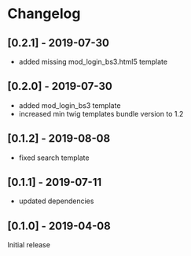 # Changelog

## [0.2.1] - 2019-07-30
- added missing mod_login_bs3.html5 template

## [0.2.0] - 2019-07-30
- added mod_login_bs3 template
- increased min twig templates bundle version to 1.2

## [0.1.2] - 2019-08-08

- fixed search template

## [0.1.1] - 2019-07-11

- updated dependencies

## [0.1.0] - 2019-04-08

Initial release
